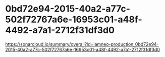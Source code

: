 # 0bd72e94-2015-40a2-a77c-502f72767a6e-16953c01-a48f-4492-a7a1-2712f31df3d0
https://sonarcloud.io/summary/overall?id=iamneo-production_0bd72e94-2015-40a2-a77c-502f72767a6e-16953c01-a48f-4492-a7a1-2712f31df3d0
